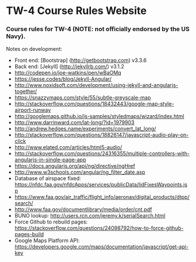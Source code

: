 # TW-4 Course Rules Website
### Course rules for TW-4 (NOTE: not officially endorsed by the US Navy).

Notes on development:
* Front end: [Bootstrap] (http://getbootstrap.com) v3.3.6
* Back end: [Jekyll] (http://jekyllrb.com/) v3.1.2
* http://codepen.io/joe-watkins/pen/wBaOMq
* https://jesse.codes/blog/Jekyll-Angular/
* http://www.noxidsoft.com/development/using-jekyll-and-angularjs-together/
* https://snazzymaps.com/style/55/subtle-greyscale-map
* http://stackoverflow.com/questions/18432443/google-map-style-airport-runway
* http://googlemaps.github.io/js-samples/styledmaps/wizard/index.html
* http://www.darrinward.com/lat-long/?id=1979903
* http://andrew.hedges.name/experiments/convert_lat_long/
* http://stackoverflow.com/questions/18826147/javascript-audio-play-on-click
* http://www.elated.com/articles/html5-audio/
* http://stackoverflow.com/questions/24316355/multiple-controllers-with-angularjs-in-single-page-app
* https://docs.angularjs.org/api/ng/directive/ngHref
* http://www.w3schools.com/angular/ng_filter_date.asp
* Database of airspace fixed: https://nfdc.faa.gov/nfdcApps/services/publicData/lidFixesWaypoints.jsp
* https://www.faa.gov/air_traffic/flight_info/aeronav/digital_products/dtpp/search/
* http://www.faa.gov/documentlibrary/media/order/cnt.pdf
* BUNO lookup: http://users.rcn.com/jeremy.k/serialSearch.html
* Force Github to rebuild pages: https://stackoverflow.com/questions/24098792/how-to-force-github-pages-build
* Google Maps Platform API: https://developers.google.com/maps/documentation/javascript/get-api-key

